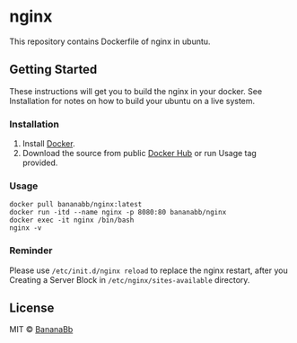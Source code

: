 # nginx
This repository contains Dockerfile of nginx in ubuntu.

## Getting Started
These instructions will get you to build the nginx in your docker. See Installation for notes on how to build your ubuntu on a live system.

### Installation
1. Install [Docker](https://www.docker.com/).
2. Download the source from public [Docker Hub](https://hub.docker.com/r/bananabb/nginx/) or run Usage tag provided.

### Usage
```
docker pull bananabb/nginx:latest
docker run -itd --name nginx -p 8080:80 bananabb/nginx
docker exec -it nginx /bin/bash
nginx -v
```

### Reminder
Please use `/etc/init.d/nginx reload` to replace the nginx restart, after you Creating a Server Block in `/etc/nginx/sites-available` directory.

## License
MIT © [BananaBb](https://github.com/BananaBb)